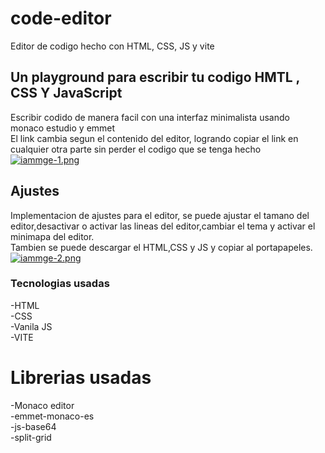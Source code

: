 # code-editor
Editor de codigo hecho con HTML, CSS, JS y vite

## Un playground para escribir tu codigo HMTL , CSS Y JavaScript 
Escribir codido de manera facil con una interfaz minimalista usando monaco estudio y emmet  
El link cambia segun el contenido del editor, logrando copiar el link en cualquier otra parte sin perder el codigo que se tenga hecho 
[![iammge-1.png](https://i.postimg.cc/6q5WmwyN/iammge-1.png)](https://postimg.cc/TLFvKzVk)

## Ajustes
Implementacion de ajustes para el editor, se puede ajustar el tamano del editor,desactivar o activar las lineas 
del editor,cambiar el tema y activar el minimapa del editor.  
Tambien se puede descargar el HTML,CSS y JS y copiar al portapapeles.
[![iammge-2.png](https://i.postimg.cc/5yC3DHyh/iammge-2.png)](https://postimg.cc/Wqsgk1M8)

### Tecnologias usadas
-HTML  
-CSS  
-Vanila JS  
-VITE  

# Librerias usadas
-Monaco editor  
-emmet-monaco-es  
-js-base64  
-split-grid  
